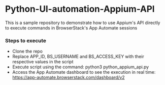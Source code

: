 # Python-UI-automation-Appium-API

This is a sample repository to demonstrate how to use Appium's API directly to execute commands in BrowserStack's App Automate sessions

### Steps to execute
- Clone the repo
- Replace APP_ID, BS_USERNAME and BS_ACCESS_KEY with their respective values in the script
- Execute script using the command: python3 python_appium_api.py
- Access the App Automate dashboard to see the execution in real time: https://app-automate.browserstack.com/dashboard/v2